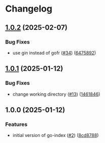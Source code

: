 # Changelog

## [1.0.2](https://github.com/mauhlik/go-index/compare/v1.0.1...v1.0.2) (2025-02-07)


### Bug Fixes

* use gin instead of gofr ([#34](https://github.com/mauhlik/go-index/issues/34)) ([6475892](https://github.com/mauhlik/go-index/commit/64758926b66569cccc07ff71b1bfc441057303a4))

## [1.0.1](https://github.com/mauhlik/go-index/compare/v1.0.0...v1.0.1) (2025-01-12)


### Bug Fixes

* change working directory ([#13](https://github.com/mauhlik/go-index/issues/13)) ([1461846](https://github.com/mauhlik/go-index/commit/1461846d2048fc8d4382a96b084c251f089b773f))

## 1.0.0 (2025-01-12)


### Features

* initial version of go-index ([#2](https://github.com/mauhlik/go-index/issues/2)) ([8cd8788](https://github.com/mauhlik/go-index/commit/8cd87886c43b7e0fa1a16954d58475382390050a))
